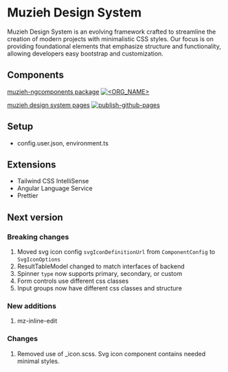 # Muzieh Design System

Muzieh Design System is an evolving framework crafted to streamline the creation of modern projects with minimalistic CSS styles. Our focus is on providing foundational elements that emphasize structure and functionality, allowing developers easy bootstrap and customization.

## Components
[muzieh-ngcomponents package](https://www.npmjs.com/package/muzieh-ngcomponents) [![<ORG_NAME>](https://circleci.com/gh/muziehdesign/designsystem.svg?style=shield)](https://github.com/muziehdesign/designsystem?branch=develop)

[muzieh design system pages](https://ruifang.github.io/designsystem/design/about) [![publish-github-pages](https://github.com/muziehdesign/designsystem/actions/workflows/publish-pages.yml/badge.svg?branch=develop)](https://github.com/muziehdesign/designsystem/actions/workflows/publish-pages.yml)


## Setup
-   config.user.json, environment.ts

## Extensions
- Tailwind CSS IntelliSense
- Angular Language Service
- Prettier

## Next version

### Breaking changes
1. Moved svg icon config `svgIconDefinitionUrl` from `ComponentConfig` to `SvgIconOptions`
1. ResultTableModel changed to match interfaces of backend
1. Spinner `type` now supports primary, secondary, or custom
1. Form controls use different css classes
1. Input groups now have different css classes and structure

### New additions
1. mz-inline-edit

### Changes
1. Removed use of _icon.scss. Svg icon component contains needed minimal styles.